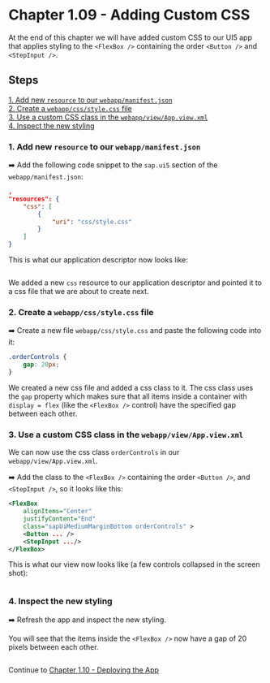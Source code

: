 # Chapter 1.09 - Adding Custom CSS

At the end of this chapter we will have added custom CSS to our UI5 app that applies styling to the `<FlexBox />` containing the order `<Button />` and `<StepInput />`.

## Steps

[1. Add new `resource` to our `webapp/manifest.json`](#1-add-new-resource-to-our-webappmanifestjson)<br>
[2. Create a `webapp/css/style.css` file](#2-create-a-webappcssstylecss-file)<br>
[3. Use a custom CSS class in the `webapp/view/App.view.xml`](#3-use-a-custom-css-class-in-the-webappviewappviewxml)<br>
[4. Inspect the new styling](#4-inspect-the-new-styling)<br>

### 1. Add new `resource` to our `webapp/manifest.json`

➡️ Add the following code snippet to the `sap.ui5` section of the `webapp/manifest.json`:

```json
,
"resources": {
    "css": [
        {
            "uri": "css/style.css"
        }
    ]
}
```

This is what our application descriptor now looks like:

![]()

We added a new `css` resource to our application descriptor and pointed it to a css file that we are about to create next.

### 2. Create a `webapp/css/style.css` file

➡️ Create a new file `webapp/css/style.css` and paste the following code into it:

```css
.orderControls {
    gap: 20px;
}
```

We created a new css file and added a css class to it. The css class uses the `gap` property which makes sure that all items inside a container with `display = flex` (like the `<FlexBox />` control) have the specified gap between each other.

### 3. Use a custom CSS class in the `webapp/view/App.view.xml`

We can now use the css class `orderControls` in our `webapp/view/App.view.xml`.

➡️ Add the class to the `<FlexBox />` containing the order `<Button />`, and `<StepInput />`, so it looks like this:

```xml
<FlexBox 
    alignItems="Center"
    justifyContent="End"
    class="sapUiMediumMarginBottom orderControls" >
    <Button ... />
    <StepInput .../>                     
</FlexBox>
```

This is what our view now looks like (a few controls collapsed in the screen shot):

![]()

### 4. Inspect the new styling

➡️ Refresh the app and inspect the new styling. 

You will see that the items inside the `<FlexBox />` now have a gap of 20 pixels between each other.

![]()

Continue to [Chapter 1.10 - Deploying the App](/chapters/1.10-deployment/)
